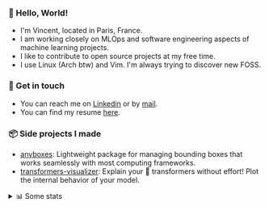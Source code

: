 ### 👋 Hello, World!

- I'm Vincent, located in Paris, France.
- I am working closely on MLOps and software engineering aspects of machine learning projects.
- I like to contribute to open source projects at my free time.
- I use Linux (Arch btw) and Vim. I'm always trying to discover new FOSS.

### 🔗 Get in touch

- You can reach me on [Linkedin](https://www.linkedin.com/in/vincent-duchauffour-3a9641155/) or by [mail](mailto:vincent.duchauffour@proton.me).
- You can find my resume [here](https://raw.githubusercontent.com/VDuchauffour/resume/main/resume.pdf).

### 📦 Side projects I made

- [anyboxes](https://github.com/VDuchauffour/anyboxes): Lightweight package for managing bounding boxes that works seamlessly with most computing frameworks.
- [transformers-visualizer](https://github.com/VDuchauffour/transformers-visualizer): Explain your 🤗 transformers without effort! Plot the internal behavior of your model. 

<details><summary>📊 Some stats</summary>  
  
<p align="center">
  <img alt="VDuchauffour's github stats" src="https://github-readme-stats.vercel.app/api?username=VDuchauffour&include_all_commits=true&show_icons=true&theme=react"/>
  <br />
  <img alt="VDuchauffour's streak stats" src="https://streak-stats.demolab.com?user=VDuchauffour&theme=react"/>
  <br />
  <img alt="VDuchauffour's language stats" src="https://github-readme-stats.vercel.app/api/top-langs/?username=VDuchauffour&count_private=true&include_all_commits=true&show_icons=true&layout=compact&theme=react"/>
  <!--   <br />
  <img alt="VDuchauffour's Wakatime stats" src="https://github-readme-stats.vercel.app/api/wakatime?username=VDuchauffour&theme=react"/> -->
</p>

#### 🧭 Wakatime stats
<!--START_SECTION:waka-->
![Code Time](http://img.shields.io/badge/Code%20Time-2%2C056%20hrs%2019%20mins-blue)

![Lines of code](https://img.shields.io/badge/From%20Hello%20World%20I%27ve%20Written-4.8%20million%20lines%20of%20code-blue)

**🐱 My GitHub Data** 

> 📦 981.7 kB Used in GitHub's Storage 
 > 
> 🏆 719 Contributions in the Year 2024
 > 
> 🚫 Not Opted to Hire
 > 
> 📜 9 Public Repositories 
 > 
> 🔑 2 Private Repositories 
 > 
**I'm an Early 🐤** 

```text
🌞 Morning                477 commits         ██░░░░░░░░░░░░░░░░░░░░░░░   07.92 % 
🌆 Daytime                3524 commits        ███████████████░░░░░░░░░░   58.53 % 
🌃 Evening                1622 commits        ███████░░░░░░░░░░░░░░░░░░   26.94 % 
🌙 Night                  398 commits         ██░░░░░░░░░░░░░░░░░░░░░░░   06.61 % 
```
📅 **I'm Most Productive on Monday** 

```text
Monday                   1311 commits        █████░░░░░░░░░░░░░░░░░░░░   21.77 % 
Tuesday                  1276 commits        █████░░░░░░░░░░░░░░░░░░░░   21.19 % 
Wednesday                961 commits         ████░░░░░░░░░░░░░░░░░░░░░   15.96 % 
Thursday                 1116 commits        █████░░░░░░░░░░░░░░░░░░░░   18.54 % 
Friday                   959 commits         ████░░░░░░░░░░░░░░░░░░░░░   15.93 % 
Saturday                 103 commits         ░░░░░░░░░░░░░░░░░░░░░░░░░   01.71 % 
Sunday                   295 commits         █░░░░░░░░░░░░░░░░░░░░░░░░   04.90 % 
```


📊 **This Week I Spent My Time On** 

```text
💬 Programming Languages: 
Markdown                 2 mins              ███████████████████████░░   90.71 % 
INI                      0 secs              █░░░░░░░░░░░░░░░░░░░░░░░░   05.46 % 
Other                    0 secs              █░░░░░░░░░░░░░░░░░░░░░░░░   03.83 % 
```


 Last Updated on 13/08/2024 00:45:06 UTC
<!--END_SECTION:waka-->
</details>
